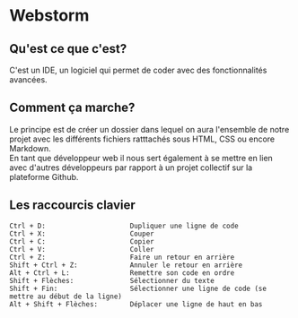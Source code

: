 # Webstorm  

## Qu'est ce que c'est?  
C'est un IDE, un logiciel qui permet de coder avec des fonctionnalités avancées. 

## Comment ça marche?  
Le principe est de créer un dossier dans lequel on aura l'ensemble de notre projet avec les différents fichiers ratttachés  sous HTML, CSS ou encore Markdown.  
En tant que développeur web il nous sert également à se mettre en lien avec d'autres développeurs par rapport à un projet collectif sur la plateforme Github.
 
## Les raccourcis clavier  
  
    Ctrl + D:                     Dupliquer une ligne de code
    Ctrl + X:                     Couper
    Ctrl + C:                     Copier
    Ctrl + V:                     Coller
    Ctrl + Z:                     Faire un retour en arrière
    Shift + Ctrl + Z:             Annuler le retour en arrière
    Alt + Ctrl + L:               Remettre son code en ordre
    Shift + Flèches:              Sélectionner du texte
    Shift + Fin:                  Sélectionner une ligne de code (se mettre au début de la ligne)
    Alt + Shift + Flèches:        Déplacer une ligne de haut en bas




 
